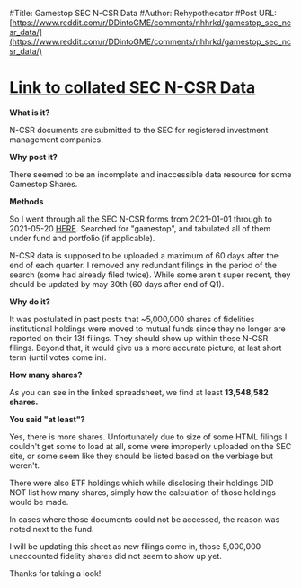 #Title: Gamestop SEC N-CSR Data
#Author: Rehypothecator
#Post URL: [https://www.reddit.com/r/DDintoGME/comments/nhhrkd/gamestop_sec_ncsr_data/](https://www.reddit.com/r/DDintoGME/comments/nhhrkd/gamestop_sec_ncsr_data/)


# [Link to collated SEC N-CSR Data](https://docs.google.com/spreadsheets/d/1QvnU6EcEJA2hm7539xTPYjlmjX22xH31P20ewJO_EGI/edit?usp=sharing)

**What is it?**

N-CSR documents are submitted to the SEC for registered investment management companies.

**Why post it?**

There seemed to be an incomplete and inaccessible data resource for some Gamestop Shares.

**Methods**

So I went through all the SEC N-CSR forms from 2021-01-01 through to 2021-05-20 [HERE](https://sec.report/Document/Search/). Searched for "gamestop", and tabulated all of them under fund and portfolio (if applicable).

N-CSR data is supposed to be uploaded a maximum of 60 days after the end of each quarter. I removed any redundant filings in the period of the search (some had already filed twice). While some aren't super recent, they should be updated by may 30th (60 days after end of Q1).

**Why do it?**

It was postulated in past posts that \~5,000,000 shares of fidelities institutional holdings were moved to mutual funds since they no longer are reported on their 13f filings. They should show up within these N-CSR filings. Beyond that, it would give us a more accurate picture, at last short term (until votes come in).

**How many shares?**

As you can see in the linked spreadsheet, we find at least **13,548,582 shares.**

**You said "at least"?**

Yes, there is more shares. Unfortunately due to size of some HTML filings I couldn't get some to load at all, some were improperly uploaded on the SEC site, or some seem like they should be listed based on the verbiage but weren't.

There were also ETF holdings which while disclosing their holdings DID NOT list how many shares, simply how the calculation of those holdings would be made.

In cases where those documents could not be accessed, the reason was noted next to the fund.

I will be updating this sheet as new filings come in, those 5,000,000 unaccounted fidelity shares did not seem to show up yet.

Thanks for taking a look!